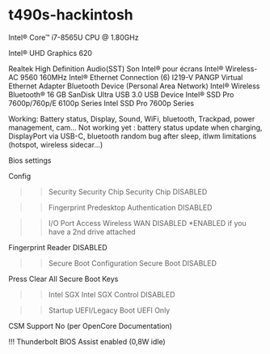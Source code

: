 # t490s-hackintosh

Intel® Core™ i7-8565U CPU @ 1.80GHz

Intel® UHD Graphics 620

Realtek High Definition Audio(SST)
Son Intel® pour écrans
Intel® Wireless-AC 9560 160MHz
Intel® Ethernet Connection (6) I219-V
PANGP Virtual Ethernet Adapter
Bluetooth Device (Personal Area Network)
Intel® Wireless Bluetooth®
16 GB
SanDisk Ultra USB 3.0 USB Device
Intel® SSD Pro 7600p/760p/E 6100p Series
Intel SSD Pro 7600p Series

Working: Battery status, Display, Sound, WiFi, bluetooth, Trackpad, power management, cam…
Not working yet : battery status update when charging, DisplayPort via USB-C, bluetooth random bug after sleep, itlwm limitations (hotspot, wireless sidecar…)

Bios settings

Config
>> Security
>> Security Chip
Security Chip DISABLED


>> Fingerprint
Predesktop Authentication DISABLED


>> I/O Port Access
Wireless WAN DISABLED *ENABLED if you have a 2nd drive attached



Fingerprint Reader DISABLED


>> Secure Boot Configuration
Secure Boot DISABLED



Press Clear All Secure Boot Keys


>> Intel SGX
Intel SGX Control DISABLED

>> Startup
UEFI/Legacy Boot UEFI Only



CSM Support No (per OpenCore Documentation)

!!! Thunderbolt BIOS Assist enabled  (0,8W idle)
